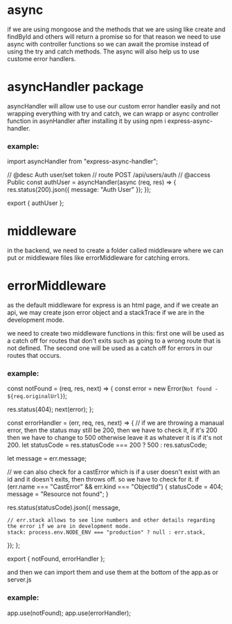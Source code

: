 # async

if we are using mongoose and the methods that we are using like create and findById and others will return a promise so for that reason we need to use async with controller functions so we can await the promise instead of using the try and catch methods. The async will also help us to use custome error handlers.

# asyncHandler package

asyncHandler will allow use to use our custom error handler easily and not wrapping everything with try and catch, we can wrapp or async controller function in asynHandler after installing it by using npm i express-async-handler.

### example:

import asyncHandler from "express-async-handler";

// @desc Auth user/set token
// route POST /api/users/auth
// @access Public
const authUser = asyncHandler(async (req, res) => {
res.status(200).json({ message: "Auth User" });
});

export { authUser };

# middleware

in the backend, we need to create a folder called middleware where we can put or middleware files like errorMiddleware for catching errors.

# errorMiddleware

as the default middleware for express is an html page, and if we create an api, we may create json error object and a stackTrace if we are in the development mode.

we need to create two middleware functions in this: first one will be used as a catch off for routes that don't exits such as going to a wrong route that is not defined. The second one will be used as a catch off for errors in our routes that occurs.

### example:

const notFound = (req, res, next) => {
const error = new Error(`Not found - ${req.originalUrl}`);

res.status(404);
next(error);
};

const errorHandler = (err, req, res, next) => {
// if we are throwing a manaual error, then the status may still be 200, then we have to check it, if it's 200 then we have to change to 500 otherwise leave it as whatever it is if it's not 200.
let statusCode = res.statusCode === 200 ? 500 : res.satusCode;

let message = err.message;

// we can also check for a castError which is if a user doesn't exist with an id and it doesn't exits, then throws off. so we have to check for it.
if (err.name === "CastError" && err.kind === "ObjectId") {
statusCode = 404;
message = "Resource not found";
}

res.status(statusCode).json({
message,

    // err.stack allows to see line numbers and other details regarding the error if we are in development mode.
    stack: process.env.NODE_ENV === "production" ? null : err.stack,

});
};

export { notFound, errorHandler };

and then we can import them and use them at the bottom of the app.as or server.js

### example:

app.use(notFound);
app.use(errorHandler);
